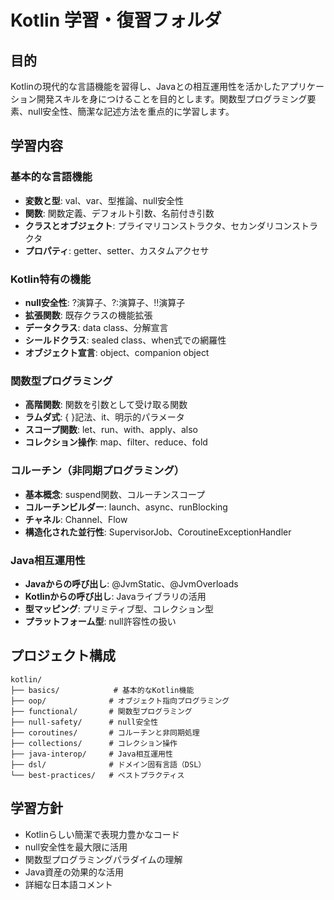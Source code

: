 # Kotlin 学習・復習フォルダ

## 目的
Kotlinの現代的な言語機能を習得し、Javaとの相互運用性を活かしたアプリケーション開発スキルを身につけることを目的とします。関数型プログラミング要素、null安全性、簡潔な記述方法を重点的に学習します。

## 学習内容

### 基本的な言語機能
- **変数と型**: val、var、型推論、null安全性
- **関数**: 関数定義、デフォルト引数、名前付き引数
- **クラスとオブジェクト**: プライマリコンストラクタ、セカンダリコンストラクタ
- **プロパティ**: getter、setter、カスタムアクセサ

### Kotlin特有の機能
- **null安全性**: ?演算子、?:演算子、!!演算子
- **拡張関数**: 既存クラスの機能拡張
- **データクラス**: data class、分解宣言
- **シールドクラス**: sealed class、when式での網羅性
- **オブジェクト宣言**: object、companion object

### 関数型プログラミング
- **高階関数**: 関数を引数として受け取る関数
- **ラムダ式**: { }記法、it、明示的パラメータ
- **スコープ関数**: let、run、with、apply、also
- **コレクション操作**: map、filter、reduce、fold

### コルーチン（非同期プログラミング）
- **基本概念**: suspend関数、コルーチンスコープ
- **コルーチンビルダー**: launch、async、runBlocking
- **チャネル**: Channel、Flow
- **構造化された並行性**: SupervisorJob、CoroutineExceptionHandler

### Java相互運用性
- **Javaからの呼び出し**: @JvmStatic、@JvmOverloads
- **Kotlinからの呼び出し**: Javaライブラリの活用
- **型マッピング**: プリミティブ型、コレクション型
- **プラットフォーム型**: null許容性の扱い

## プロジェクト構成
```
kotlin/
├── basics/            # 基本的なKotlin機能
├── oop/              # オブジェクト指向プログラミング
├── functional/       # 関数型プログラミング
├── null-safety/      # null安全性
├── coroutines/       # コルーチンと非同期処理
├── collections/      # コレクション操作
├── java-interop/     # Java相互運用性
├── dsl/              # ドメイン固有言語（DSL）
└── best-practices/   # ベストプラクティス
```

## 学習方針
- Kotlinらしい簡潔で表現力豊かなコード
- null安全性を最大限に活用
- 関数型プログラミングパラダイムの理解
- Java資産の効果的な活用
- 詳細な日本語コメント